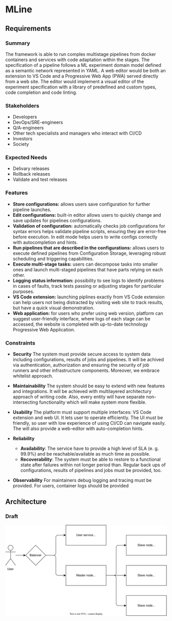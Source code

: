 # MLine

## Requirements

### Summary

The framework is able to run complex multistage pipelines from docker containers and services with code adaptation within the stages. The specification of a pipeline follows a ML experiment domain model defined as a semantic network represented in YAML. A web editor would be both an extension to VS Code and a Progressive Web App (PWA) served directly from a web site. The editor would implement a visual editor of the experiment specification with a library of predefined and custom types, code completion and code linting.

### Stakeholders

- Developers
- DevOps/SRE-engineers
- Q/A-engineers
- Other tech specialists and managers who interact with CI/CD
- Investors
- Society

### Expected Needs

- Delivary releases
- Rollback releases
- Validate and test releases

### Features

- **Store configurations:** allows users save configuration for further pipeline launches.
- **Edit configurations:** built-in editor allows users to quickly change and save updates for pipelines configurations.
- **Validation of configuration:** automatically checks job configurations for syntax errors helps validate pipeline scripts, ensuring they are error-free before execution. In edit mode helps users to write configs correctly with autocompletion and hints.
- **Run pipelines that are described in the configurations:** allows users to execute defined pipelines from Configuration Storage, leveraging robust scheduling and triggering capabilities.
- **Execute multi-stage tasks:** users can decompose tasks into smaller ones and launch multi-staged pipelines that have parts relying on each other.
- **Logging status information:** possibility to see logs to identify problems in cases of faults, track tests passing or adjusting stages for particular purposes.
- **VS Code extension:** launching piplines exactly from VS Code extension can help users not being distracted by visiting web site to track results, but have a quick visual demonstration.
- **Web application:** for users who prefer using web version, platform can suggest user-friendly interface, where logs of each stage can be accessed, the website is completed with up-to-date technology Progressive Web Application.

### Constraints

- **Security**
The system must provide secure access to system data including configurations, results of jobs and pipelines. It will be achived via authentication, authorization and ensuring the security of job runners and other infrastructure components. Moreover, we embrace whitelist approach.

- **Maintainability**
The system should be easy to extend with new features and integrations. It will be achieved with multilayered architectury approach of writing code. Also, every entity will have separate non-intersecting functionality which will make system more flexible.

- **Usability**
The platform must support multiple interfaces: VS Code extension and web UI. It lets user to operate efficiently. The UI must be friendly, so user with low experience of using CI/CD can navigate easily. The will also provide a web-editor with auto-completion hints.

- **Reliability**
  - **Availability**: The service have to provide a high level of SLA (e. g. 99.9%) and be reachable/available as much time as possible.
  - **Recoverability**: The system must be able to restore to a functional state after failures within not longer period than. Regular back ups of configurations, results of pipelines and jobs must be provided, too.

- **Observability**
For maintainers debug logging and tracing must be provided. For users, container logs should be provided

## Architecture

### Draft

![Architecture](diagrams/draft-architecture.drawio.svg)
